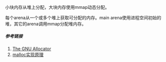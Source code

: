 小块内存从堆上分配，大块内存使用mmap动态分配。

每个arena从一个或多个堆上获取可分配的内存。main arena使用进程空间初始的堆，其它的arena调用mmap分配堆内存。

##### 参考链接
1. [The GNU Allocator](https://www.gnu.org/software/libc/manual/html_node/The-GNU-Allocator.html)
2. [malloc实现原理](https://sourceware.org/glibc/wiki/MallocInternals)